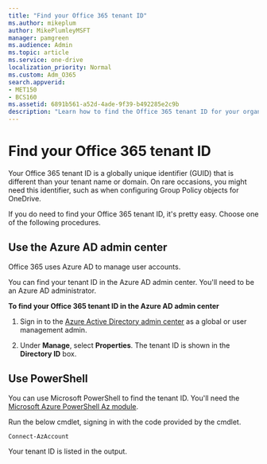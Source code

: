 ```yaml
---
title: "Find your Office 365 tenant ID"
ms.author: mikeplum
author: MikePlumleyMSFT
manager: pamgreen
ms.audience: Admin
ms.topic: article
ms.service: one-drive
localization_priority: Normal
ms.custom: Adm_O365
search.appverid:
- MET150
- BCS160
ms.assetid: 6891b561-a52d-4ade-9f39-b492285e2c9b
description: "Learn how to find the Office 365 tenant ID for your organization."
---
```


# Find your Office 365 tenant ID

Your Office 365 tenant ID is a globally unique identifier (GUID) that is different than your tenant name or domain. On rare occasions, you might need this identifier, such as when configuring Group Policy objects for OneDrive.
  
If you do need to find your Office 365 tenant ID, it's pretty easy. Choose one of the following procedures.
  
## Use the Azure AD admin center
  
Office 365 uses Azure AD to manage user accounts.
  
You can find your tenant ID in the Azure AD admin center. You'll need to be an Azure AD administrator.
  
 **To find your Office 365 tenant ID in the Azure AD admin center**
  
1. Sign in to the [Azure Active Directory admin center](https://aad.portal.azure.com/#blade/Microsoft_AAD_IAM/ActiveDirectoryMenuBlade/Overview) as a global or user management admin.
    
2. Under **Manage**, select **Properties**. The tenant ID is shown in the **Directory ID** box. 
    
## Use PowerShell
  
You can use Microsoft PowerShell to find the tenant ID. You'll need the [Microsoft Azure PowerShell Az module](/powershell/azure/overview).
  
Run the below cmdlet, signing in with the code provided by the cmdlet.
  
```PowerShell
Connect-AzAccount
```

Your tenant ID is listed in the output.
  

